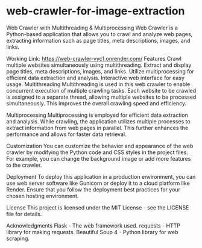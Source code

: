 # web-crawler-for-image-extraction
Web Crawler with Multithreading & Multiprocessing
Web Crawler is a Python-based application that allows you to crawl and analyze web pages, extracting information such as page titles, meta descriptions, images, and links.

Working Link: https://web-crawler-vyc1.onrender.com/
Features
Crawl multiple websites simultaneously using multithreading.
Extract and display page titles, meta descriptions, images, and links.
Utilize multiprocessing for efficient data extraction and analysis.
Interactive web interface for easy usage.
Multithreading
Multithreading is used in this web crawler to enable concurrent execution of multiple crawling tasks. Each website to be crawled is assigned to a separate thread, allowing multiple websites to be processed simultaneously. This improves the overall crawling speed and efficiency.

Multiprocessing
Multiprocessing is employed for efficient data extraction and analysis. While crawling, the application utilizes multiple processes to extract information from web pages in parallel. This further enhances the performance and allows for faster data retrieval.

Customization
You can customize the behavior and appearance of the web crawler by modifying the Python code and CSS styles in the project files. For example, you can change the background image or add more features to the crawler.

Deployment
To deploy this application in a production environment, you can use web server software like Gunicorn or deploy it to a cloud platform like Render. Ensure that you follow the deployment best practices for your chosen hosting environment.

License
This project is licensed under the MIT License - see the LICENSE file for details.

Acknowledgments
Flask - The web framework used.
requests - HTTP library for making requests.
Beautiful Soup 4 - Python library for web scraping.
